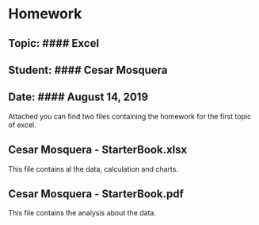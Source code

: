# Homework

## Topic:	    #### Excel

## Student:	  #### Cesar Mosquera

## Date:		  #### August 14, 2019

Attached you can find two files containing the homework for the first topic of excel.

## Cesar Mosquera - StarterBook.xlsx

This file contains al the data, calculation and charts.

## Cesar Mosquera - StarterBook.pdf

This file contains the analysis about the data.
